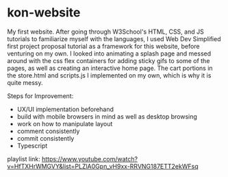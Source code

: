 # kon-website

My first website.  After going through W3School's HTML, CSS, and JS tutorials to familiarize myself with the languages, I used Web Dev Simplified first project proposal tutorial as a framework for this website, before venturing on my own.  I looked into animating a splash page and messed around with the css flex containers for adding sticky gifs to some of the pages, as well as creating an interactive home page.  The cart portions in the store.html and scripts.js I implemented on my own, which is why it is quite messy. 

Steps for Improvement:
* UX/UI implementation beforehand
* build with mobile browsers in mind as well as desktop browsing
* work on how to manipulate layout
* comment consistently
* commit consistently
* Typescript

playlist link: https://www.youtube.com/watch?v=HfTXHrWMGVY&list=PLZlA0Gpn_vH9xx-RRVNG187ETT2ekWFsq


